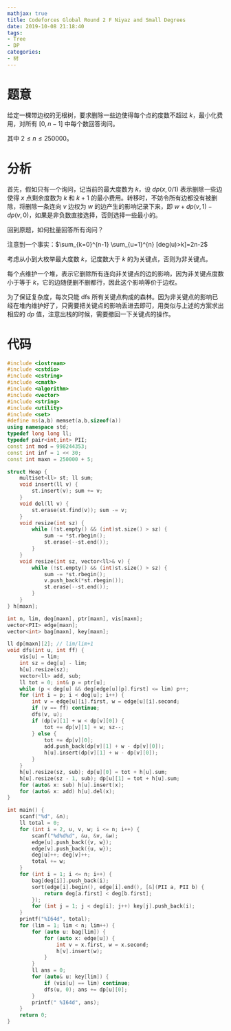 ```yaml
---
mathjax: true
title: Codeforces Global Round 2 F Niyaz and Small Degrees
date: 2019-10-08 21:18:40
tags:
- Tree
- DP
categories:
- 树
---
```


# 题意

给定一棵带边权的无根树，要求删除一些边使得每个点的度数不超过 $k$，最小化费用，对所有 $[0,n-1]$ 中每个数回答询问。

其中 $2 \le n \le 250000$。

# 分析

首先，假如只有一个询问，记当前的最大度数为 $k$，设 $dp(x,0/1)$ 表示删除一些边使得 $x$ 点剩余度数为 $k$ 和 $k+1$ 的最小费用。转移时，不妨令所有边都没有被删除，将删除一条连向 $v$ 边权为 $w$ 的边产生的影响记录下来，即 $w+dp(v,1)-dp(v,0)$，如果是非负数直接选择，否则选择一些最小的。

回到原题，如何批量回答所有询问？

注意到一个事实：$\sum_{k=0}^{n-1} \sum_{u=1}^{n} [deg(u)>k]=2n-2$

考虑从小到大枚举最大度数 $k$，记度数大于 $k$ 的为关键点，否则为非关键点。

每个点维护一个堆，表示它删除所有连向非关键点的边的影响，因为非关键点度数小于等于 $k$，它的边随便删不删都行，因此这个影响等价于边权。

为了保证复杂度，每次只能 dfs 所有关键点构成的森林。因为非关键点的影响已经在堆内维护好了，只需要把关键点的影响丢进去即可，用类似与上述的方案求出相应的 $dp$ 值，注意出栈的时候，需要撤回一下关键点的操作。

<!--more-->

# 代码

```c++
#include <iostream>
#include <cstdio>
#include <cstring>
#include <cmath>
#include <algorithm>
#include <vector>
#include <string>
#include <utility>
#include <set>
#define ms(a,b) memset(a,b,sizeof(a))
using namespace std;
typedef long long ll;
typedef pair<int,int> PII;
const int mod = 998244353;
const int inf = 1 << 30;
const int maxn = 250000 + 5;

struct Heap {
    multiset<ll> st; ll sum;
    void insert(ll v) {
        st.insert(v); sum += v;
    }
    void del(ll v) {
        st.erase(st.find(v)); sum -= v;
    }
    void resize(int sz) {
        while (!st.empty() && (int)st.size() > sz) {
            sum -= *st.rbegin();
            st.erase(--st.end());
        }
    }
    void resize(int sz, vector<ll>& v) {
        while (!st.empty() && (int)st.size() > sz) {
            sum -= *st.rbegin();
            v.push_back(*st.rbegin());
            st.erase(--st.end());
        }
    }
} h[maxn];

int n, lim, deg[maxn], ptr[maxn], vis[maxn];
vector<PII> edge[maxn];
vector<int> bag[maxn], key[maxn];

ll dp[maxn][2]; // lim/lim+1
void dfs(int u, int ff) {
    vis[u] = lim;
    int sz = deg[u] - lim;
    h[u].resize(sz);
    vector<ll> add, sub;
    ll tot = 0; int& p = ptr[u];
    while (p < deg[u] && deg[edge[u][p].first] <= lim) p++;
    for (int i = p; i < deg[u]; i++) {
        int v = edge[u][i].first, w = edge[u][i].second;
        if (v == ff) continue;
        dfs(v, u);
        if (dp[v][1] + w < dp[v][0]) {
            tot += dp[v][1] + w; sz--;
        } else {
            tot += dp[v][0];
            add.push_back(dp[v][1] + w - dp[v][0]);
            h[u].insert(dp[v][1] + w - dp[v][0]);
        }
    }
    h[u].resize(sz, sub); dp[u][0] = tot + h[u].sum;
    h[u].resize(sz - 1, sub); dp[u][1] = tot + h[u].sum;
    for (auto& x: sub) h[u].insert(x);
    for (auto& x: add) h[u].del(x);
}

int main() {
    scanf("%d", &n);
    ll total = 0;
    for (int i = 2, u, v, w; i <= n; i++) {
        scanf("%d%d%d", &u, &v, &w);
        edge[u].push_back({v, w});
        edge[v].push_back({u, w});
        deg[u]++; deg[v]++;
        total += w;
    }
    for (int i = 1; i <= n; i++) {
        bag[deg[i]].push_back(i);
        sort(edge[i].begin(), edge[i].end(), [&](PII a, PII b) {
            return deg[a.first] < deg[b.first];
        });
        for (int j = 1; j < deg[i]; j++) key[j].push_back(i);
    }
    printf("%I64d", total);
    for (lim = 1; lim < n; lim++) {
        for (auto u: bag[lim]) {
            for (auto x: edge[u]) {
                int v = x.first, w = x.second;
                h[v].insert(w);
            }
        }
        ll ans = 0;
        for (auto& u: key[lim]) {
            if (vis[u] == lim) continue;
            dfs(u, 0); ans += dp[u][0];
        }
        printf(" %I64d", ans);
    }
    return 0;
}
```
